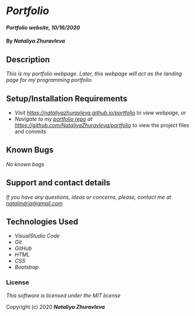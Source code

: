 # _Portfolio_

#### _Portfolio website, 10/16/2020_

#### By _**Nataliya Zhuravleva**_

## Description

_This is my portfolio webpage. Later, this webpage will act as the landing page for my programming portfolio._

## Setup/Installation Requirements

* _Visit https://nataliyazhuravleva.github.io/portfolio to view webpage, or_
* _Navigate to my [portfolio repo](https://github.com/NataliyaZhuravleva/portfolio) at https://github.com/NataliyaZhuravleva/portfolio_ to view the project files and commits


## Known Bugs

_No known bags_

## Support and contact details

_If you have any questions, ideas or concerns, please, contact me at [natalindria@gmail.com](mailto:natalindria@gmail.com)_

## Technologies Used

* _VisualStudio Code_
* _Git_
* _GitHub_
* _HTML_
* _CSS_
* _Bootstrap_

### License

*This software is licensed under the MIT license*

Copyright (c) 2020 **_Nataliya Zhuravleva_**